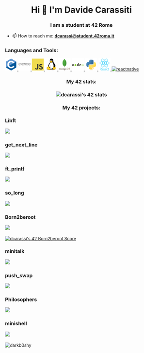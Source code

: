 <h1 align="center">Hi 👋 I'm Davide Carassiti</h1>
<h3 align="center">I am a student at 42 Rome</h3>

- 📫 How to reach me: **dcarassi@student.42roma.it**

<h3 align="left">Languages and Tools:</h3>
<p align="left"> <a href="https://www.cprogramming.com/" target="_blank" rel="noreferrer"> <img src="https://raw.githubusercontent.com/devicons/devicon/master/icons/c/c-original.svg" alt="c" width="40" height="40"/> </a> <a href="https://expressjs.com" target="_blank" rel="noreferrer"> <img src="https://raw.githubusercontent.com/devicons/devicon/master/icons/express/express-original-wordmark.svg" alt="express" width="40" height="40"/> </a> <a href="https://developer.mozilla.org/en-US/docs/Web/JavaScript" target="_blank" rel="noreferrer"> <img src="https://raw.githubusercontent.com/devicons/devicon/master/icons/javascript/javascript-original.svg" alt="javascript" width="40" height="40"/> </a> <a href="https://www.linux.org/" target="_blank" rel="noreferrer"> <img src="https://raw.githubusercontent.com/devicons/devicon/master/icons/linux/linux-original.svg" alt="linux" width="40" height="40"/> </a> <a href="https://www.mongodb.com/" target="_blank" rel="noreferrer"> <img src="https://raw.githubusercontent.com/devicons/devicon/master/icons/mongodb/mongodb-original-wordmark.svg" alt="mongodb" width="40" height="40"/> </a> <a href="https://nodejs.org" target="_blank" rel="noreferrer"> <img src="https://raw.githubusercontent.com/devicons/devicon/master/icons/nodejs/nodejs-original-wordmark.svg" alt="nodejs" width="40" height="40"/> </a> <a href="https://www.python.org" target="_blank" rel="noreferrer"> <img src="https://raw.githubusercontent.com/devicons/devicon/master/icons/python/python-original.svg" alt="python" width="40" height="40"/> </a> <a href="https://reactjs.org/" target="_blank" rel="noreferrer"> <img src="https://raw.githubusercontent.com/devicons/devicon/master/icons/react/react-original-wordmark.svg" alt="react" width="40" height="40"/> </a> <a href="https://reactnative.dev/" target="_blank" rel="noreferrer"> <img src="https://reactnative.dev/img/header_logo.svg" alt="reactnative" width="40" height="40"/> </a> </p>

<h3 align="center">My 42 stats:</h3>
<h3 align="center"><img src="https://badge42.vercel.app/api/v2/clfxzfejm002507lf2lm1psus/stats?cursusId=21&coalitionId=124" alt="dcarassi's 42 stats" /></a></h3>

<h3 align="center">My 42 projects:</h3>

<h3 align="left">Libft<p align = "left"> <a href = https://github.com/DarkB0shy/Libft_42> <img src="https://badge42.vercel.app/api/v2/clfxzfejm002507lf2lm1psus/project/2943503" /></a></p></h3>

<h3 align="left">get_next_line<p align ="left"> <a href = "https://github.com/DarkB0shy/get_next_line_42"> <img src="https://badge42.vercel.app/api/v2/clfxzfejm002507lf2lm1psus/project/2950438" /></a></p></h3>

<h3 align="left">ft_printf<p align ="left"> <a href = "https://github.com/DarkB0shy/ft_printf_42"> <img src="https://badge42.vercel.app/api/v2/clfxzfejm002507lf2lm1psus/project/2956543" /></a></p></h3>

<h3 align="left">so_long<p align ="left"> <a href = "https://github.com/DarkB0shy/so_long_42"> <img src="https://badge42.vercel.app/api/v2/clfxzfejm002507lf2lm1psus/project/2993840" /></a></p></h3>

<h3 align="left">Born2beroot<p align ="left"> <a href = "https://github.com/DarkB0shy/Born2beroot_42"> <img src="https://badge42.vercel.app/api/v2/clfxzfejm002507lf2lm1psus/project/2968833" /></a></p></h3>


<a href="https://github.com/JaeSeoKim/badge42"><img src="https://badge42.vercel.app/api/v2/clfxzfejm002507lf2lm1psus/project/2968833" alt="dcarassi's 42 Born2beroot Score" /></a>

<h3 align="left">minitalk<p align ="left"> <a href = "https://github.com/DarkB0shy/minitalk_42"> <img src="https://badge42.vercel.app/api/v2/clfxzfejm002507lf2lm1psus/project/3002273" /></a></p></h3>

<h3 align="left">push_swap<p align ="left"> <a href = "https://github.com/DarkB0shy/push_swap_42"> <img src="https://badge42.vercel.app/api/v2/clfxzfejm002507lf2lm1psus/project/3024020" /></a></p></h3>

<h3 align="left">Philosophers<p align = "left"> <a href = "https://github.com/DarkB0shy/Philosophers_42"> <img src="https://badge42.vercel.app/api/v2/clfxzfejm002507lf2lm1psus/project/3056643" /></a></p></h3>

<h3 align="left">minishell<p align = "left"> <a href = "https://github.com/DarkB0shy/minishell_42"> <img src="https://badge42.vercel.app/api/v2/clfxzfejm002507lf2lm1psus/project/3124071" /></a></p></h3>

<p align="left"> <img src="https://komarev.com/ghpvc/?username=darkb0shy&label=Profile%20views&color=0e75b6&style=flat" alt="darkb0shy" /> </p>
